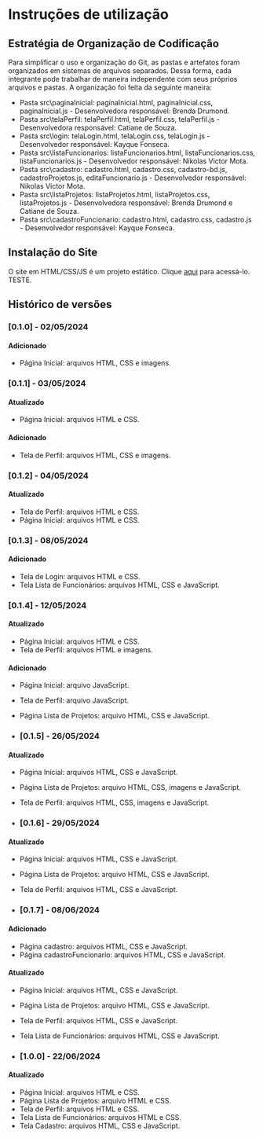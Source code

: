 # Instruções de utilização

## Estratégia de Organização de Codificação 

Para simplificar o uso e organização do Git, as pastas e artefatos foram organizados em sistemas de arquivos separados. Dessa forma, cada integrante pode trabalhar de maneira independente com seus próprios arquivos e pastas. A organização foi feita da seguinte maneira:
- Pasta src\paginaInicial: paginaInicial.html, paginaInicial.css, paginaInicial.js - Desenvolvedora responsável: Brenda Drumond.
- Pasta src\telaPerfil: telaPerfil.html, telaPerfil.css, telaPerfil.js - Desenvolvedora responsável: Catiane de Souza.
- Pasta src\login: telaLogin.html, telaLogin.css, telaLogin.js - Desenvolvedor responsável: Kayque Fonseca.
- Pasta src\listaFuncionarios: listaFuncionarios.html, listaFuncionarios.css, listaFuncionarios.js - Desenvolvedor responsável: Nikolas Victor Mota.
- Pasta src\cadastro: cadastro.html, cadastro.css, cadastro-bd.js, cadastroProjetos.js, editaFuncionario.js - Desenvolvedor responsável: Nikolas Victor Mota.
- Pasta src\listaProjetos: listaProjetos.html, listaProjetos.css, listaProjetos.js - Desenvolvedora responsável: Brenda Drumond e Catiane de Souza.
- Pasta src\cadastroFuncionario: cadastro.html, cadastro.css, cadastro.js - Desenvolvedor responsável: Kayque Fonseca.

## Instalação do Site

O site em HTML/CSS/JS é um projeto estático. Clique <a href="https://icei-puc-minas-pmv-ads.github.io/pmv-ads-2024-1-e1-proj-web-t13-game-of-work/codigo-fonte/paginaInicial/index_pagina_inicial.html">aqui</a> para acessá-lo. TESTE.

## Histórico de versões

### [0.1.0] - 02/05/2024
#### Adicionado
- Página Inicial: arquivos HTML, CSS e imagens.

### [0.1.1] - 03/05/2024
#### Atualizado
- Página Inicial: arquivos HTML e CSS.

#### Adicionado
- Tela de Perfil: arquivos HTML, CSS e imagens.

### [0.1.2] - 04/05/2024
#### Atualizado
- Tela de Perfil: arquivos HTML e CSS.
- Página Inicial: arquivos HTML e CSS.

### [0.1.3] - 08/05/2024
#### Adicionado
- Tela de Login: arquivos HTML e CSS.
- Tela Lista de Funcionários: arquivos HTML, CSS e JavaScript.

### [0.1.4] - 12/05/2024
#### Atualizado
- Página Inicial: arquivos HTML e CSS.
- Tela de Perfil: arquivos HTML e imagens.

#### Adicionado
- Página Inicial: arquivo JavaScript.
- Tela de Perfil: arquivo JavaScript.
- Página Lista de Projetos: arquivo HTML, CSS e JavaScript.

- ### [0.1.5] - 26/05/2024
#### Atualizado
- Página Inicial: arquivos HTML, CSS e JavaScript.
- Página Lista de Projetos: arquivo HTML, CSS, imagens e JavaScript.
- Tela de Perfil: arquivos HTML, CSS, imagens e JavaScript.

- ### [0.1.6] - 29/05/2024
#### Atualizado
- Página Inicial: arquivos HTML, CSS e JavaScript.
- Página Lista de Projetos: arquivo HTML, CSS e JavaScript.
- Tela de Perfil: arquivos HTML, CSS e JavaScript.

- ### [0.1.7] - 08/06/2024
#### Adicionado
- Página cadastro: arquivos HTML, CSS e JavaScript.
- Página cadastroFuncionario: arquivos HTML, CSS e JavaScript.

#### Atualizado
- Página Inicial: arquivos HTML, CSS e JavaScript.
- Página Lista de Projetos: arquivo HTML, CSS e JavaScript.
- Tela de Perfil: arquivos HTML, CSS e JavaScript.
- Tela Lista de Funcionários: arquivos HTML, CSS e JavaScript.

- ### [1.0.0] - 22/06/2024
#### Atualizado
- Página Inicial: arquivos HTML e CSS.
- Página Lista de Projetos: arquivo HTML e CSS.
- Tela de Perfil: arquivos HTML e CSS.
- Tela Lista de Funcionários: arquivos HTML e CSS.
- Tela Cadastro: arquivos HTML, CSS e JavaScript.


